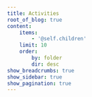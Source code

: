 ```yaml
---
title: Activities
root_of_blog: true
content:
    items:
        - '@self.children'
    limit: 10
    order:
        by: folder
        dir: desc
show_breadcrumbs: true
show_sidebar: true
show_pagination: true
---
```


